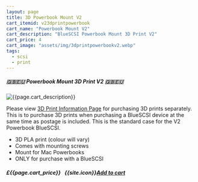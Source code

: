 ```yaml
---
layout: page
title: 3D Powerbook Mount V2
cart_itemid: v23dprintpowerbook
cart_name: "Powerbook Mount V2"
cart_description: "BlueSCSI Powerbook Mount 3D Print V2"
cart_price: 4
cart_image: "assets/img/3dprintpowerbookv2.webp"
tags: 
  - scsi
  - print
---
```


##### 🇬🇧🇪🇺 Powerbook Mount 3D Print V2 🇬🇧🇪🇺

  <p class="lead text-center">
    <img src="{{page.cart_image}}" class="img-thumbnail" alt="{{page.cart_description}}">
  </p>

Please view [3D Print Information Page](/print) for purchasing 3D prints separately. This is to purchase 3D prints when purchasing a BlueSCSI device at the same time as postage is included. This is the standard case for the V2 Powerbook BlueSCSI.

* 3D PLA print (colour will vary)
* Comes with mounting screws
* Mount for Mac Powerbooks
* ONLY for purchase with a BlueSCSI

##### £{{page.cart_price}} &nbsp; {{site.icon}}[Add to cart](/cart#{{page.cart_itemid}})